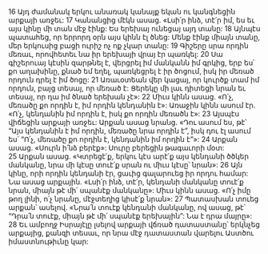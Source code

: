 16 Այդ ժամանակ երկու անառակ կանայք եկան ու կանգնեցին արքայի առջեւ: 17 Կանանցից մէկն ասաց. «Լսի՛ր ինձ, տէ՛ր իմ, ես եւ այս կինը մի տան մէջ էինք: Ես երեխայ ունեցայ այդ տանը: 18 Այնպէս պատահեց, որ երրորդ օրն այս կինն էլ ծնեց: Մենք էինք միայն տանը, մեր երկուսից բացի ուրիշ ոչ ոք չկար տանը: 19 Գիշերը սրա որդին մեռաւ, որովհետեւ նա իր երեխայի վրայ էր պառկել: 20 Սա գիշերուայ կէսին զարթնել է, վերցրել իմ մանկանն իմ գրկից, երբ ես՝ քո աղախինը, քնած եմ եղել, պառկեցրել է իր ծոցում, իսկ իր մեռած որդուն դրել է իմ ծոցը: 21 Առաւօտեան վեր կացայ, որ կուրծք տամ իմ որդուն, բայց տեսայ, որ մեռած է: Ցերեկը մի լաւ դիտեցի նրան եւ տեսայ, որ դա իմ ծնած երեխան չէ»: 22 Միւս կինն ասաց. «Ո՛չ, մեռածը քո որդին է, իմ որդին կենդանին է»: Առաջին կինն ասում էր. «Ո՛չ, կենդանին իմ որդին է, իսկ քո որդին մեռածն է»: 23 Այսպէս վիճեցին արքայի առջեւ: Արքան ասաց նրանց. «Դու ասում ես, թէ՝ “Այս կենդանին է իմ որդին, մեռածը նրա որդին է”, իսկ դու էլ ասում ես՝ “Ո՛չ, մեռածը քո որդին է, կենդանին իմ որդին է”»: 24 Արքան ասաց. «Սուրն ի՛նձ բերէք»: Սուրը բերեցին թագաւորի մօտ: 25 Արքան ասաց. «Կտրեցէ՛ք, երկու կէս արէ՛ք այս կենդանի ծծկեր մանկանը, նրա մի կէսը տուէ՛ք սրան ու միւս կէսը՝ նրան»: 26 Այն կինը, որի որդին կենդանի էր, ցաւից գալարուեց իր որդու համար: Նա ասաց արքային. «Լսի՛ր ինձ, տէ՛ր, կենդանի մանկանը տուէ՛ք նրան, միայն թէ մի՛ սպանէք մանկանը»: Միւս կինն ասաց. «Ո՛չ իմը թող լինի, ո՛չ նրանը, մէջտեղից կիսէ՛ք նրան»: 27 Պատասխան տուեց արքան՝ ասելով. «Նրա՛ն տուէք կենդանի մանկանը, ով ասաց, թէ՝ “Դրա՛ն տուէք, միայն թէ մի՛ սպանէք երեխային”: Նա է դրա մայրը»: 28 Եւ ամբողջ Իսրայէլը լսելով արքայի վճռած դատաստանը՝ երկնչեց արքայից, քանզի տեսաւ, որ նրա մէջ դատաստան վարելու Աստծու իմաստնութիւնը կար:

